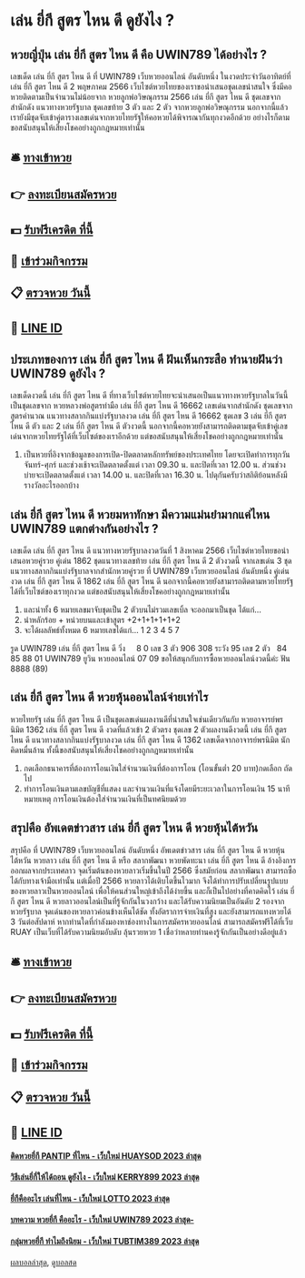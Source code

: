 # เล่น ยี่กี สูตร ไหน ดี ดูยังไง ?
## หวยญี่ปุ่น เล่น ยี่กี สูตร ไหน ดี คือ UWIN789 ได้อย่างไร ?
เลขเด็ด เล่น ยี่กี สูตร ไหน ดี ที่ UWIN789 เว็บหวยออนไลน์ อันดับหนึ่ง ในงวดประจำวันอาทิตย์ที่ เล่น ยี่กี สูตร ไหน ดี 2 พฤษภาคม 2566 เว็บไซต์หวยไทยของเราขอนำเสนอชุดเลขน่าสนใจ ซึ่งมีคอหวยติดตามเป็นจำนวนไม่น้อยจาก หวยลูกพ่อวิษณุกรรม 2566 เล่น ยี่กี สูตร ไหน ดี ชุดเลขจากสำนักดัง แนวทางหวยรัฐบาล ชุดเลขท้าย 3 ตัว และ 2 ตัว จากหวยลูกพ่อวิษณุกรรม นอกจากนี้แล้ว เรายังมีชุดจับเข้าคู่ตารางเลขเด่นจากหวยไทยรัฐให้คอหวยได้พิจารณากันทุกงวดอีกด้วย อย่างไรก็ตาม ขอสนับสนุนให้เสี่ยงโชคอย่างถูกกฎหมายเท่านั้น

## 🛎 [ทางเข้าหวย](https://bit.ly/3BG5bNw)
## 👉 [ลงทะเบียนสมัครหวย](https://bit.ly/3BG5bNw)
## 💵 [รับฟรีเครดิต ที่นี้](https://bit.ly/3C3mvgS)
## 👑 [เข้าร่วมกิจกรรม](https://bit.ly/3C3mvgS)
## 📋 [ตรวจหวย วันนี้](https://bit.ly/3C3mvgS)
## 📱 [LINE ID](https://bit.ly/3C3mvgS)

## ประเภทของการ เล่น ยี่กี สูตร ไหน ดี ฝันเห็นกระสือ ทำนายฝันว่า UWIN789 ดูยังไง ?
เลขเด็ดงวดนี้ เล่น ยี่กี สูตร ไหน ดี ที่ทางเว็บไซต์หวยไทยจะนำเสนอเป็นแนวทางหวยรัฐบาลในวันนี้ เป็นชุดเลขจาก หวยหลวงพ่อสูตรทำมือ เล่น ยี่กี สูตร ไหน ดี 16662 เลขเด่นจากสำนักดัง ชุดเลขจากสูตรคำนวณ แนวทางสลากกินแบ่งรัฐบาลงวด เล่น ยี่กี สูตร ไหน ดี 16662 ชุดเลข 3 เล่น ยี่กี สูตร ไหน ดี ตัว และ 2 เล่น ยี่กี สูตร ไหน ดี ตัวงวดนี้ นอกจากนี้คอหวยยังสามารถติดตามชุดจับเข้าคู่เลขเด่นจากหวยไทยรัฐได้ที่เว็บไซต์ของเราอีกด้วย แต่ขอสนับสนุนให้เสี่ยงโชคอย่างถูกกฎหมายเท่านั้น
1. เป็นหวยที่อิงจากข้อมูลของการเปิด-ปิดตลาดหลักทรัพย์ของประเทศไทย โดยจะเปิดทำการทุกวันจันทร์-ศุกร์ และช่วงเช้าจะเปิดตลาดตั้งแต่ เวลา 09.30 น. และปิดที่เวลา 12.00 น. ส่วนช่วงบ่ายจะเปิดตลาดตั้งแต่ เวลา 14.00 น. และปิดที่เวลา 16.30 น. ไปดุกันครับว่าสถิติย้อนหลังมีรางวัลอะไรออกบ้าง

## เล่น ยี่กี สูตร ไหน ดี หวยมหาทักษา มีความแม่นยำมากแค่ไหน UWIN789 แตกต่างกันอย่างไร ?
เลขเด็ด เล่น ยี่กี สูตร ไหน ดี แนวทางหวยรัฐบาลงวดวันที่ 1 สิงหาคม 2566 เว็บไซต์หวยไทยขอนำเสนอหวยคู่รวย คู่เด่น 1862 ชุดแนวทางเลขท้าย เล่น ยี่กี สูตร ไหน ดี 2 ตัวงวดนี้ จากเลขเด่น 3 ชุด แนวทางสลากกินแบ่งรัฐบาลจากสำนักหวยคู่รวย ที่ UWIN789 เว็บหวยออนไลน์ อันดับหนึ่ง คู่เด่น งวด เล่น ยี่กี สูตร ไหน ดี 1862 เล่น ยี่กี สูตร ไหน ดี นอกจากนี้คอหวยยังสามารถติดตามหวยไทยรัฐได้ที่เว็บไซต์ของเราทุกงวด แต่ขอสนับสนุนให้เสี่ยงโชคอย่างถูกกฎหมายเท่านั้น
1. และนำทั้ง 6 หมายเลขมาจับชุดเป็น 2 ตัวบนไม่รวมเลขเบิ้ล จะออกมาเป็นชุด ได้แก่…
2. นำหลักร้อย + หน่วยบนและเข้าสูตร +2+1+1+1+1+2
3. จะได้ผลลัพธ์ทั้งหมด 6 หมายเลขได้แก่… 1 2 3 4 5 7

รูด UWIN789 เล่น ยี่กี สูตร ไหน ดี วิ่ง     8 0
เลข 3 ตัว 906 308
ระวัง 95
เลข 2 ตัว   84 85 88 01 UWIN789 ยูวิน หวยออนไลน์ 07 09
ขอให้สนุกกับการซื้อหวยออนไลน์งวดนี้ค่ะ
ฟัน 8888 (89)

## เล่น ยี่กี สูตร ไหน ดี หวยหุ้นออนไลน์จ่ายเท่าไร
หวยไทยรัฐ เล่น ยี่กี สูตร ไหน ดี เป็นชุดเลขเด่นผลงานดีที่น่าสนใจเช่นเดียวกันกับ หวยอาจารย์พรนิมิต 1362 เล่น ยี่กี สูตร ไหน ดี งวดที่แล้วเข้า 2 ตัวตรง ชุดเลข 2 ตัวผลงานดีงวดนี้ เล่น ยี่กี สูตร ไหน ดี แนวทางสลากกินแบ่งรัฐบาลงวด เล่น ยี่กี สูตร ไหน ดี 1362 เลขเด็ดจากอาจารย์พรนิมิต นักคิดหมื่นล้าน ทั้งนี้ขอสนับสนุนให้เสี่ยงโชคอย่างถูกกฎหมายเท่านั้น
1. กดเลือกธนาคารที่ต้องการโอนเงินใส่จำนวนเงินที่ต้องการโอน (โอนขั้นต่ำ 20 บาท)กดเลือก ถัดไป
2. ทำการโอนเงินตามเลขบัญชีที่แสดง และจำนวนเงินที่แจ้งโดยมีระยะเวลาในการโอนเงิน 15 นาทีหมายเหตุ การโอนเงินต้องใส่จำนวนเงินที่เป็นทศนิยมด้วย

## สรุปคือ อัพเดตข่าวสาร เล่น ยี่กี สูตร ไหน ดี หวยหุ้นไต้หวัน
สรุปคือ ที่ UWIN789 เว็บหวยออนไลน์ อันดับหนึ่ง อัพเดตข่าวสาร เล่น ยี่กี สูตร ไหน ดี หวยหุ้นไต้หวัน หวยลาว เล่น ยี่กี สูตร ไหน ดี หรือ สลากพัฒนา หวยพัดทะนา เล่น ยี่กี สูตร ไหน ดี อ้างอิงการออกผลจากประเทศลาว จุดเริ่มต้นของหวยลาวเริ่มขึ้นในปี 2566 ซึ่งสมัยก่อน สลากพัฒนา สามารถซื้อได้กับทางเจ้ามือเท่านั้น แต่เมื่อปี 2566 หวยลาวได้เติบโตขึ้นไวมาก จึงได้ทำการปรับเปลี่ยนรูปแบบของหวยลาวเป็นหวยออนไลน์ เพื่อให้คนส่วนใหญ่เข้าถึงได้ง่ายขึ้น และก็เป็นไปอย่างที่คาดคิดไว้ เล่น ยี่กี สูตร ไหน ดี หวยลาวออนไลน์เป็นที่รู้จักกันในวงกว้าง และได้รับความนิยมเป็นอันดับ 2 รองจาก หวยรัฐบาล จุดเด่นของหวยลาวค่อนข้างเห็นได้ชัด ทั้งอัตราการจ่ายเงินที่สูง และยังสามารถแทงหวยได้ 3 วันต่อสัปดาห์ หากท่านใดที่กำลังมองหาช่องทางในการสมัครหวยออนไลน์ สามารถสมัครฟรีได้ที่เว็บ RUAY เป็นเว็บที่ได้รับความนิยมอับดับ ลุ้นรวยหวย 1 เชื่อว่าหลายท่านคงรู้จักกันเป็นอย่างดีอยู่แล้ว

## 🛎 [ทางเข้าหวย](https://bit.ly/3BG5bNw)
## 👉 [ลงทะเบียนสมัครหวย](https://bit.ly/3BG5bNw)
## 💵 [รับฟรีเครดิต ที่นี้](https://bit.ly/3C3mvgS)
## 👑 [เข้าร่วมกิจกรรม](https://bit.ly/3C3mvgS)
## 📋 [ตรวจหวย วันนี้](https://bit.ly/3C3mvgS)
## 📱 [LINE ID](https://bit.ly/3C3mvgS)

#### [ติดหวยยี่กี PANTIP ที่ไหน - เว็บใหม่ HUAYSOD 2023 ล่าสุด](https://atom.io/themes/ติดหวยยี่กี%20pantip%20ที่ไหน%20-%20เว็บใหม่%20huaysod%202023%20ล่าสุด)
#### [วิธีเล่นยี่กี่ให้ได้ถอน ดูยังไง - เว็บใหม่ KERRY899 2023 ล่าสุด](https://atom.io/themes/วิธีเล่นยี่กี่ให้ได้ถอน%20ดูยังไง%20-%20เว็บใหม่%20kerry899%202023%20ล่าสุด)
#### [ยี่กีคืออะไร เล่นที่ไหน - เว็บใหม่ LOTTO 2023 ล่าสุด](https://atom.io/themes/ยี่กีคืออะไร%20เล่นที่ไหน%20-%20เว็บใหม่%20lotto%202023%20ล่าสุด)
#### [บทความ หวยยี่กี คืออะไร - เว็บใหม่ UWIN789 2023 ล่าสุด-](https://atom.io/themes/บทความ%20หวยยี่กี%20คืออะไร%20-%20เว็บใหม่%20uwin789%202023%20ล่าสุด-)
#### [กลุ่มหวยยี่กี ทำไมถึงนิยม - เว็บใหม่ TUBTIM389 2023 ล่าสุด](https://atom.io/themes/กลุ่มหวยยี่กี%20ทำไมถึงนิยม%20-%20เว็บใหม่%20tubtim389%202023%20ล่าสุด)

[ผลบอลล่าสุด](https://siamsport.tv "ผลบอลล่าสุด"), [ดูบอลสด](https://siamsport.tv/ดูบอลสด "ดูบอลสด")